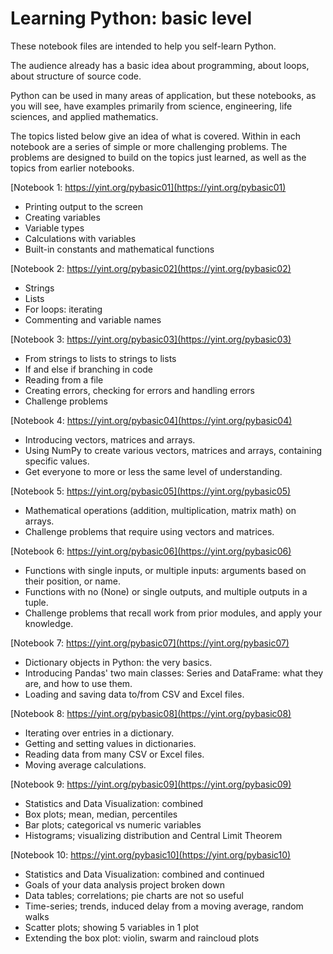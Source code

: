 Learning Python: basic level
==================================

These notebook files are intended to help you self-learn Python.

The audience already has a basic idea about programming, about loops, about
structure of source code.

Python can be used in many areas of application, but these notebooks, as you
will see, have examples primarily from science, engineering, life sciences,
and applied mathematics.

The topics listed below give an idea of what is covered. Within in each notebook
are a series of simple or more challenging problems. The problems are designed
to build on the topics just learned, as well as the topics from earlier
notebooks.

[Notebook 1: https://yint.org/pybasic01](https://yint.org/pybasic01)

* Printing output to the screen
* Creating variables
* Variable types
* Calculations with variables
* Built-in constants and mathematical functions

[Notebook 2: https://yint.org/pybasic02](https://yint.org/pybasic02)

*  Strings
*  Lists
*  For loops: iterating
*  Commenting and variable names

[Notebook 3: https://yint.org/pybasic03](https://yint.org/pybasic03)

*  From strings to lists to strings to lists
*  If and else if branching in code
*  Reading from a file
*  Creating errors, checking for errors and handling errors
*  Challenge problems

[Notebook 4: https://yint.org/pybasic04](https://yint.org/pybasic04)

* Introducing vectors, matrices and arrays.
* Using NumPy to create various vectors, matrices and arrays, containing specific values.
* Get everyone to more or less the same level of understanding.

[Notebook 5: https://yint.org/pybasic05](https://yint.org/pybasic05)

* Mathematical operations (addition, multiplication, matrix math) on arrays.
* Challenge problems that require using vectors and matrices.

[Notebook 6: https://yint.org/pybasic06](https://yint.org/pybasic06)

* Functions with single inputs, or multiple inputs: arguments based on their position, or name.
* Functions with no (None) or single outputs, and multiple outputs in a tuple.
* Challenge problems that recall work from prior modules, and apply your knowledge.

[Notebook 7: https://yint.org/pybasic07](https://yint.org/pybasic07)

* Dictionary objects in Python: the very basics.
* Introducing Pandas' two main classes: Series and DataFrame: what they are, and how to use them.
* Loading and saving data to/from CSV and Excel files.

[Notebook 8: https://yint.org/pybasic08](https://yint.org/pybasic08)

* Iterating over entries in a dictionary.
* Getting and setting values in dictionaries.
* Reading data from many CSV or Excel files.
* Moving average calculations.

[Notebook 9: https://yint.org/pybasic09](https://yint.org/pybasic09)

* Statistics and Data Visualization: combined
* Box plots; mean, median, percentiles
* Bar plots; categorical vs numeric variables
* Histograms; visualizing distribution and Central Limit Theorem

[Notebook 10: https://yint.org/pybasic10](https://yint.org/pybasic10)

* Statistics and Data Visualization: combined and continued
* Goals of your data analysis project broken down
* Data tables; correlations; pie charts are not so useful
* Time-series; trends, induced delay from a moving average, random walks
* Scatter plots; showing 5 variables in 1 plot
* Extending the box plot: violin, swarm and raincloud plots

